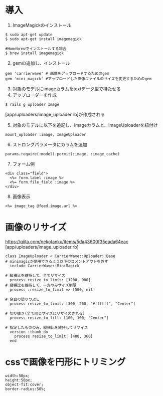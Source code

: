 # 導入
1. ImageMagickのインストール
```
$ sudo apt-get update
$ sudo apt-get install imagemagick

#Homebrewでインストールする場合
$ brew install imagemagick
```
2. gemの追加し、インストール
```
gem 'carrierwave' # 画像をアップロードするためのgem
gem 'mini_magick' #アップロードした画像ファイルのサイズを変更するためのgem
```
3. 対象のモデルにimageカラムをtextデータ型で持たせる
4. アップローダーを作成
```
$ rails g uploader Image
```
[app/uploaders/image_uploader.rb]が作成される

5. 対象のモデルに以下を追記し、imageカラムと、ImageUploaderを紐付け
```
mount_uploader :image, ImageUploader
```
6. ストロングパラメータにカラムを追加
```
params.require(:model).permit(:image, :image_cache)
```
7. フォーム例
```
<div class="field">
  <%= form.label :image %>
  <%= form.file_field :image %>
</div>
```
8. 画像表示
```
<%= image_tag @feed.image.url %>
```
# 画像のリサイズ
https://qiita.com/nekotanku/items/5da43600f35eada64eac
[app/uploaders/image_uploader.rb]
```
class ImageUploader < CarrierWave::Uploader::Base
# minimagicが使用できるよう以下のコメントアウトを外す
  include CarrierWave::MiniMagick 

# 縦横比を維持して、全てリサイズ
  process resize_to_limit: [1200, 900]
# 縦横比を維持して、一方のみサイズ制限
  process :resize_to_limit => [500, nil]

# 余白の塗りつぶし
  process resize_to_limit: [300, 200, "#ffffff", "Center"]

# 切り抜き(全て同じサイズにリサイズされる)
  process resize_to_fill: [100, 100, "Center"]

# 指定したもののみ、縦横比を維持してリサイズ
  version :thumb do
    process resize_to_limit: [480, 360]
  end
```
# cssで画像を円形にトリミング
```
width:50px;
height:50px;
object-fit:cover;
border-radius:50%;
```
